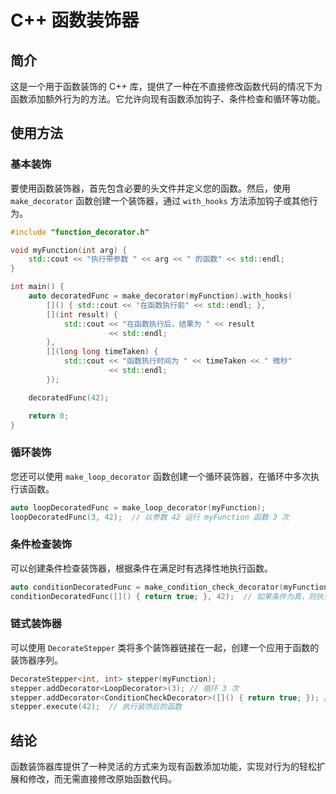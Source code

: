 # C++ 函数装饰器

## 简介

这是一个用于函数装饰的 C++ 库，提供了一种在不直接修改函数代码的情况下为函数添加额外行为的方法。它允许向现有函数添加钩子、条件检查和循环等功能。

## 使用方法

### 基本装饰

要使用函数装饰器，首先包含必要的头文件并定义您的函数。然后，使用 `make_decorator` 函数创建一个装饰器，通过 `with_hooks` 方法添加钩子或其他行为。

```cpp
#include "function_decorator.h"

void myFunction(int arg) {
    std::cout << "执行带参数 " << arg << " 的函数" << std::endl;
}

int main() {
    auto decoratedFunc = make_decorator(myFunction).with_hooks(
        []() { std::cout << "在函数执行前" << std::endl; },
        [](int result) {
            std::cout << "在函数执行后，结果为 " << result
                      << std::endl;
        },
        [](long long timeTaken) {
            std::cout << "函数执行时间为 " << timeTaken << " 微秒"
                      << std::endl;
        });

    decoratedFunc(42);

    return 0;
}
```

### 循环装饰

您还可以使用 `make_loop_decorator` 函数创建一个循环装饰器，在循环中多次执行该函数。

```cpp
auto loopDecoratedFunc = make_loop_decorator(myFunction);
loopDecoratedFunc(3, 42);  // 以参数 42 运行 myFunction 函数 3 次
```

### 条件检查装饰

可以创建条件检查装饰器，根据条件在满足时有选择性地执行函数。

```cpp
auto conditionDecoratedFunc = make_condition_check_decorator(myFunction);
conditionDecoratedFunc([]() { return true; }, 42);  // 如果条件为真，则执行 myFunction
```

### 链式装饰器

可以使用 `DecorateStepper` 类将多个装饰器链接在一起，创建一个应用于函数的装饰器序列。

```cpp
DecorateStepper<int, int> stepper(myFunction);
stepper.addDecorator<LoopDecorator>(3); // 循环 3 次
stepper.addDecorator<ConditionCheckDecorator>([]() { return true; }); // 有条件地执行
stepper.execute(42);  // 执行装饰后的函数
```

## 结论

函数装饰器库提供了一种灵活的方式来为现有函数添加功能，实现对行为的轻松扩展和修改，而无需直接修改原始函数代码。
